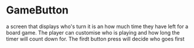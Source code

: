 # GameButton
a screen that displays who's turn it is an how much time they have left for a board game. 
The player can customise who is playing and how long the timer will count down for.
The firdt button press will decide who goes first
